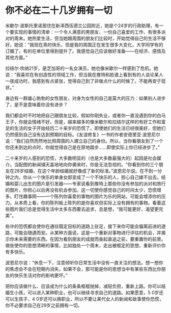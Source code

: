 # 你不必在二十几岁拥有一切

米歇尔·波斯托里诺居住在新泽西伍德兰公园附近，她是个24岁的行政助理，有一个要实现的事情的清单：一个令人满意的男朋友、一份自己喜爱的工作、有很多派对的周末。她热爱生活，但当她跟周围的朋友们比较时，开始觉得自己的生活不够好。她说：“我现在真的快乐，但是我的周围正在发生很多大变化，大学同学有的订婚了，有的在单位里得到提升了。我感觉自己应该做好准备——在经济、感情及其他方面。” 

拉结尔·坎纳21岁，是芝加哥的一名女演员，她也像米歇尔一样感到了危机。她说：“我喜欢在有创造性的领域工作，但当我在推特和脸谱上看到有的人谈论某人一夜成功时，我感到有点紧张，觉得自己到了非做点什么的时候了。不能再安于现状。” 

身边有一群雄心勃勃的女性朋友，对身为女性的自己是莫大的压力：如果别人进步了，是不是意味着你没有进步？ 

我们都会时不时地把自己跟朋友比较，假如你刚失业，或者你一直没遇到你的白马王子，你就会情绪不好。但是，越来越多的像米歇尔和拉结尔这样的有好工作和富足的生活的女子开始经历二十来岁的恐慌了。即使她们的生活已经很美好，但她们仍然感到自己没有达到预期的目标。《友谊修复》一书的作者安德里亚·波恩尼尔说：“我们自然而然地比照周围的人建立自己的身份。所以，当你看朋友到了一个你还未到达的点时，你就觉得自己是在原地踏步……即使实际上你已经进步了。” 

二十来岁的人感到的恐慌，大多数明显的（也是大多数最强大的）起因是社会媒介。当配图的新闻铺天盖地地向你袭来时，你是无法忽视的。“你看到你的三个朋友在28岁结婚，在这个年龄结婚就好像成了新的标准。”波恩尼尔说。在不到一分钟之内，你从一个快乐的单身女郎变成了一个不快乐的人，担心自己嫁不出去。结婚和婴儿出生的图片是引发器——专家说看到推特上那些你没有参加的派对和旅行的图片，你担心以后再没有机会参加。这一切使你感觉自己的时间太少，恐慌增多。盯住趣事网——一个陈列你喜爱的事物的图片为乐的网站，可能会增添你的压力。从本质上看，你的陈列板上陈列的是你喜欢但实际上没有拥有的事物。看着这些图片我们总是觉得生活中太多东西要去追求，总是想，“我可能更好，渴望更完美”。 

些许的恐慌都会使你在通往既定目标的道路上驻足，接下来你可能会偏离前进的道路，可能会随遇而安。从某种方面说，这是一个重新对事物进行评估的机会，并揭示你未来需要的东西。在因为看到朋友的成就而奋起直追之前，要重置你的前景。做些使你的思想清晰的事情，比如独处一个周末，走出被框定的思想，重新评价你有多快乐。 

波恩尼尔说：“休息一下，注意倾听你日常生活中没有一直关注的想法。想一想你的焦虑会不会在短期内消失，如果不会，那可能是你的思想当中有某些东西比你朋友的快乐生活对你的影响更坏。” 

把你应该做什么、应该成为什么的条条框框抛掉，减轻负担，重新上路。你可以结婚生小孩，可以进入某种职业，也可以继续寻求自己的道路。如果愿意，5 0岁还可以生孩子，4 0岁还可以换职业，所以不要让某代女人的新闻和故事使你恐慌，你不必要求自己在29岁之前拥有一切。